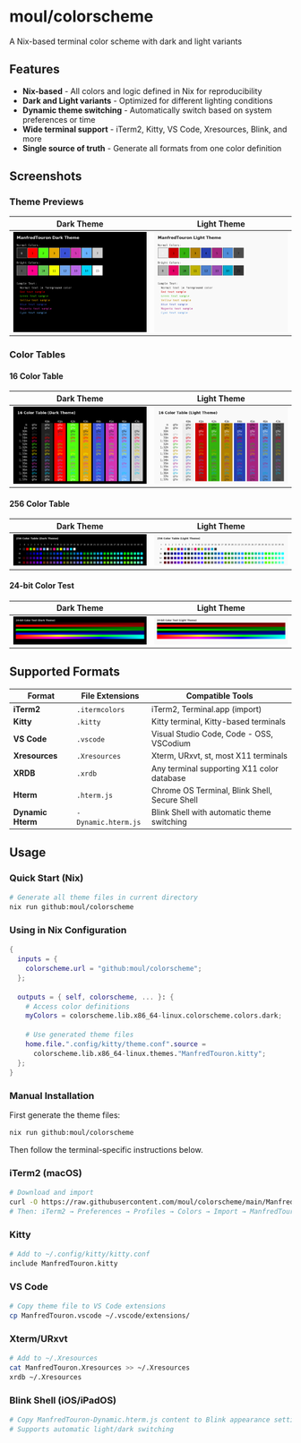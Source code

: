 # moul/colorscheme
A Nix-based terminal color scheme with dark and light variants

## Features

- **Nix-based** - All colors and logic defined in Nix for reproducibility
- **Dark and Light variants** - Optimized for different lighting conditions
- **Dynamic theme switching** - Automatically switch based on system preferences or time
- **Wide terminal support** - iTerm2, Kitty, VS Code, Xresources, Blink, and more
- **Single source of truth** - Generate all formats from one color definition

## Screenshots

### Theme Previews

| Dark Theme | Light Theme |
|------------|-------------|
| ![Dark Theme](./assets/preview-dark.png) | ![Light Theme](./assets/preview-light.png) |

### Color Tables

#### 16 Color Table
| Dark Theme | Light Theme |
|------------|-------------|
| ![16 Color Table Dark](./assets/color-table-16-dark.png) | ![16 Color Table Light](./assets/color-table-16-light.png) |

#### 256 Color Table  
| Dark Theme | Light Theme |
|------------|-------------|
| ![256 Color Table Dark](./assets/color-table-256-dark.png) | ![256 Color Table Light](./assets/color-table-256-light.png) |

#### 24-bit Color Test
| Dark Theme | Light Theme |
|------------|-------------|
| ![24-bit Color Test Dark](./assets/color-table-24bit-dark.png) | ![24-bit Color Test Light](./assets/color-table-24bit-light.png) |


## Supported Formats

| Format | File Extensions | Compatible Tools |
|--------|-----------------|------------------|
| **iTerm2** | `.itermcolors` | iTerm2, Terminal.app (import) |
| **Kitty** | `.kitty` | Kitty terminal, Kitty-based terminals |  
| **VS Code** | `.vscode` | Visual Studio Code, Code - OSS, VSCodium |
| **Xresources** | `.Xresources` | Xterm, URxvt, st, most X11 terminals |
| **XRDB** | `.xrdb` | Any terminal supporting X11 color database |
| **Hterm** | `.hterm.js` | Chrome OS Terminal, Blink Shell, Secure Shell |
| **Dynamic Hterm** | `-Dynamic.hterm.js` | Blink Shell with automatic theme switching |

## Usage

### Quick Start (Nix)

```bash
# Generate all theme files in current directory
nix run github:moul/colorscheme
```

### Using in Nix Configuration

```nix
{
  inputs = {
    colorscheme.url = "github:moul/colorscheme";
  };

  outputs = { self, colorscheme, ... }: {
    # Access color definitions
    myColors = colorscheme.lib.x86_64-linux.colorscheme.colors.dark;
    
    # Use generated theme files
    home.file.".config/kitty/theme.conf".source = 
      colorscheme.lib.x86_64-linux.themes."ManfredTouron.kitty";
  };
}
```

### Manual Installation

First generate the theme files:

```bash
nix run github:moul/colorscheme
```

Then follow the terminal-specific instructions below.

### iTerm2 (macOS)
```bash
# Download and import
curl -O https://raw.githubusercontent.com/moul/colorscheme/main/ManfredTouron.itermcolors
# Then: iTerm2 → Preferences → Profiles → Colors → Import → ManfredTouron.itermcolors
```

### Kitty
```bash
# Add to ~/.config/kitty/kitty.conf
include ManfredTouron.kitty
```

### VS Code
```bash
# Copy theme file to VS Code extensions
cp ManfredTouron.vscode ~/.vscode/extensions/
```

### Xterm/URxvt
```bash
# Add to ~/.Xresources
cat ManfredTouron.Xresources >> ~/.Xresources
xrdb ~/.Xresources
```

### Blink Shell (iOS/iPadOS)
```bash
# Copy ManfredTouron-Dynamic.hterm.js content to Blink appearance settings
# Supports automatic light/dark switching
```
